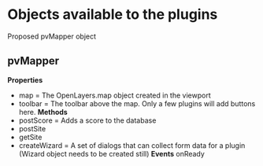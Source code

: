 # Objects available to the plugins

Proposed pvMapper object
## pvMapper
**Properties**
* map = The OpenLayers.map object created in the viewport
* toolbar = The toolbar above the map. Only a few plugins will add buttons here.
**Methods**
* postScore = Adds a score to the database
* postSite
* getSite
* createWizard = A set of dialogs that can collect form data for a plugin (Wizard object needs to be created still)
**Events**
onReady